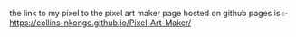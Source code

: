 the link to my pixel to the pixel art maker page hosted on github pages is :- https://collins-nkonge.github.io/Pixel-Art-Maker/
